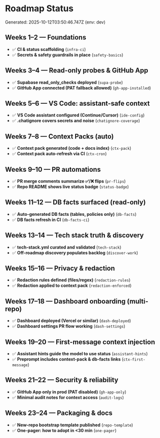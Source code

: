 # Roadmap Status

Generated: 2025-10-12T03:50:46.747Z (env: dev)

## Weeks 1–2 — Foundations
- ✅ **CI & status scaffolding** (`infra-ci`)
- ✅ **Secrets & safety guardrails in place** (`safety-basics`)

## Weeks 3–4 — Read-only probes & GitHub App
- ✅ **Supabase read_only_checks deployed** (`supa-probe`)
- ✅ **GitHub App connected (PAT fallback allowed)** (`gh-app-installed`)

## Weeks 5–6 — VS Code: assistant-safe context
- ✅ **VS Code assistant configured (Continue/Cursor)** (`ide-config`)
- ✅ **.chatignore covers secrets and noise** (`chatignore-coverage`)

## Weeks 7–8 — Context Packs (auto)
- ✅ **Context pack generated (code + docs index)** (`ctx-pack`)
- ✅ **Context pack auto-refresh via CI** (`ctx-cron`)

## Weeks 9–10 — PR automations
- ✅ **PR merge comments summarize ✅/❌ flips** (`pr-flips`)
- ✅ **Repo README shows live status badge** (`status-badge`)

## Weeks 11–12 — DB facts surfaced (read-only)
- ✅ **Auto-generated DB facts (tables, policies only)** (`db-facts`)
- ✅ **DB facts refresh in CI** (`db-facts-ci`)

## Weeks 13–14 — Tech stack truth & discovery
- ✅ **tech-stack.yml curated and validated** (`tech-stack`)
- ✅ **Off-roadmap discovery populates backlog** (`discover-work`)

## Weeks 15–16 — Privacy & redaction
- ✅ **Redaction rules defined (files/regex)** (`redaction-rules`)
- ✅ **Redaction applied to context pack** (`redaction-enforced`)

## Weeks 17–18 — Dashboard onboarding (multi-repo)
- ✅ **Dashboard deployed (Vercel or similar)** (`dash-deployed`)
- ✅ **Dashboard settings PR flow working** (`dash-settings`)

## Weeks 19–20 — First-message context injection
- ✅ **Assistant hints guide the model to use status** (`assistant-hints`)
- ✅ **Preprompt includes context-pack & db-facts links** (`ctx-first-message`)

## Weeks 21–22 — Security & reliability
- ✅ **GitHub App only in prod (PAT disabled)** (`gh-app-only`)
- ✅ **Minimal audit notes for context access** (`audit-logs`)

## Weeks 23–24 — Packaging & docs
- ✅ **New-repo bootstrap template published** (`repo-template`)
- ✅ **One-pager: how to adopt in <30 min** (`one-pager`)

